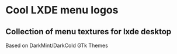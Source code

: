 <h1>Cool LXDE menu logos</h1>
<h2>Collection of menu textures for lxde desktop</h2>
<p>Based on DarkMint/DarkCold GTk Themes</p>
